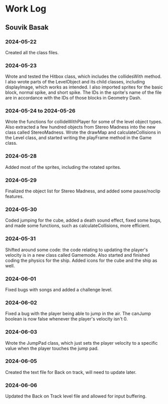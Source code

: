 # Work Log

## Souvik Basak

### 2024-05-22

Created all the class files.

### 2024-05-23

Wrote and tested the Hitbox class, which includes the collidesWith method. I also wrote parts of the LevelObject and its child classes, including displayImage, which works as intended. I also imported sprites for the basic block, normal spike, and short spike. The IDs in the sprite's name of the file are in accordance with the IDs of those blocks in Geometry Dash.

### 2024-05-24 to 2024-05-26

Wrote the functions for collideWithPlayer for some of the level object types. Also extracted a few hundred objects from Stereo Madness into the new class called StereoMadness. Wrote the drawMap and calculateCollisions in the Level class, and started writing the playFrame method in the Game class.

### 2024-05-28

Added most of the sprites, including the rotated sprites.

### 2024-05-29

Finalized the object list for Stereo Madness, and added some pause/noclip features.

### 2024-05-30

Coded jumping for the cube, added a death sound effect, fixed some bugs, and made some functions, such as calculateCollisions, more efficient.

### 2024-05-31

Shifted around some code: the code relating to updating the player's velocity is in a new class called Gamemode. Also started and finished coding the physics for the ship. Added icons for the cube and the ship as well.

### 2024-06-01

Fixed bugs with songs and added a challenge level.

### 2024-06-02

Fixed a bug with the player being able to jump in the air. The canJump boolean is now false whenever the player's velocity isn't 0.

### 2024-06-03

Wrote the JumpPad class, which just sets the player velocity to a specific value when the player touches the jump pad.

### 2024-06-05

Created the text file for Back on track, will need to update later.

### 2024-06-06

Updated the Back on Track level file and allowed for input buffering.
